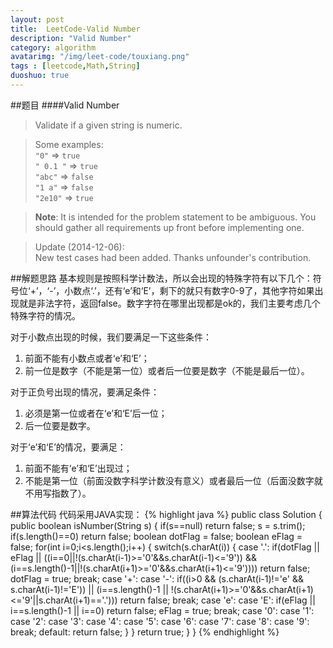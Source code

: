 ```yaml
---
layout: post
title:  LeetCode-Valid Number
description: "Valid Number"
category: algorithm
avatarimg: "/img/leet-code/touxiang.png"
tags : [leetcode,Math,String]
duoshuo: true
---
```

##题目
####Valid Number
>Validate if a given string is numeric.

>Some examples:   
>`"0"` => `true`  
>`" 0.1 "` => `true`  
>`"abc"` => `false`   
>`"1 a"` => `false`   
>`"2e10"` => `true`   

>**Note**: It is intended for the problem statement to be ambiguous. You should gather all requirements up front before implementing one.

>Update (2014-12-06):    
>New test cases had been added. Thanks unfounder's contribution.

<!-- more -->
	
##解题思路
基本规则是按照科学计数法，所以会出现的特殊字符有以下几个：符号位‘+’，‘-’，小数点‘.’，还有‘e’和‘E’，剩下的就只有数字0-9了，其他字符如果出现就是非法字符，返回false。数字字符在哪里出现都是ok的，我们主要考虑几个特殊字符的情况。

对于小数点出现的时候，我们要满足一下这些条件：   
  1. 前面不能有小数点或者‘e’和‘E’；    
  2. 前一位是数字（不能是第一位）或者后一位要是数字（不能是最后一位）。    

对于正负号出现的情况，要满足条件：    
  1. 必须是第一位或者在‘e’和‘E’后一位；    
  2. 后一位要是数字。    

对于‘e’和‘E’的情况，要满足：    
  1. 前面不能有‘e’和‘E’出现过；    
  2. 不能是第一位（前面没数字科学计数没有意义）或者最后一位（后面没数字就不用写指数了）。

##算法代码
代码采用JAVA实现：
{% highlight java %}
public class Solution {
    public boolean isNumber(String s) {
	    if(s==null)
	        return false;
	    s = s.trim();
	    if(s.length()==0)
	        return false;
	    boolean dotFlag = false;
	    boolean eFlag = false;
	    for(int i=0;i<s.length();i++)
	    {
	        switch(s.charAt(i))
	        {
	            case '.':
	                if(dotFlag || eFlag 
	                || ((i==0||!(s.charAt(i-1)>='0'&&s.charAt(i-1)<='9')) 
	                    && (i==s.length()-1||!(s.charAt(i+1)>='0'&&s.charAt(i+1)<='9'))))
	                    return false;
	                dotFlag = true;
	                break;
	            case '+':
	            case '-':
	                if((i>0 && (s.charAt(i-1)!='e' && s.charAt(i-1)!='E'))
	                  || (i==s.length()-1 || !(s.charAt(i+1)>='0'&&s.charAt(i+1)<='9'||s.charAt(i+1)=='.')))
	                    return false;
	                break;
	            case 'e':
	            case 'E':
	                if(eFlag || i==s.length()-1 || i==0)
	                    return false;
	                eFlag = true;
	                break;
	            case '0':
	            case '1':
	            case '2':
	            case '3':
	            case '4':
	            case '5':
	            case '6':
	            case '7':
	            case '8':
	            case '9':
	                break;
	            default:
	                return false;
	        }
	    }
	    return true;
	}
}
{% endhighlight %}

